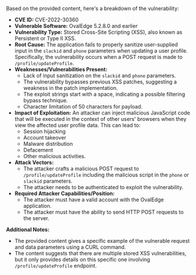 Based on the provided content, here's a breakdown of the vulnerability:

*   **CVE ID:** CVE-2022-30360
*   **Vulnerable Software:** OvalEdge 5.2.8.0 and earlier
*   **Vulnerability Type:** Stored Cross-Site Scripting (XSS), also known as Persistent or Type II XSS.
*   **Root Cause:** The application fails to properly sanitize user-supplied input in the `slackid` and `phone` parameters when updating a user profile. Specifically, the vulnerability occurs when a POST request is made to `/profile/updateProfile`.
*   **Weaknesses/Vulnerabilities Present:**
    *   Lack of input sanitization on the `slackid` and `phone` parameters.
    *   The vulnerability bypasses previous XSS patches, suggesting a weakness in the patch implementation.
    *   The exploit strings start with a space, indicating a possible filtering bypass technique.
    *   Character limitation of 50 characters for payload.
*   **Impact of Exploitation:** An attacker can inject malicious JavaScript code that will be executed in the context of other users' browsers when they view the affected user profile data. This can lead to:
    *   Session hijacking
    *   Account takeover
    *   Malware distribution
    *   Defacement
    *   Other malicious activities.
*   **Attack Vectors:**
    *   The attacker crafts a malicious POST request to `/profile/updateProfile` including the malicious script in the `phone` or `slackid` parameters.
    *   The attacker needs to be authenticated to exploit the vulnerability.
*   **Required Attacker Capabilities/Position:**
    *   The attacker must have a valid account with the OvalEdge application.
    *   The attacker must have the ability to send HTTP POST requests to the server.

**Additional Notes:**
* The provided content gives a specific example of the vulnerable request and data parameters using a CURL command.
*  The content suggests that there are multiple stored XSS vulnerabilities, but it only provides details on this specific one involving `/profile/updateProfile` endpoint.